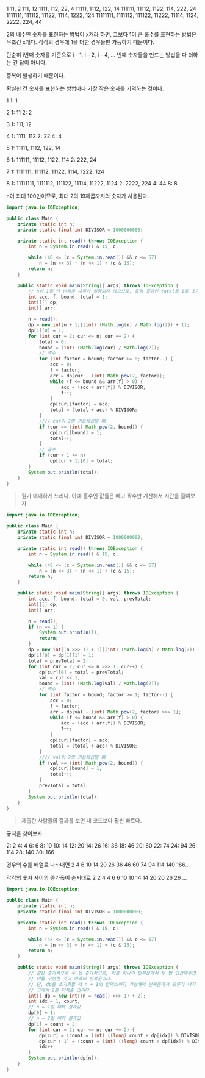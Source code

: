 1
11, 2
111, 12
1111, 112, 22, 4
11111, 1112, 122, 14
111111, 11112, 1122, 114, 222, 24
1111111, 111112, 11122, 1114, 1222, 124
11111111, 1111112, 111122, 11222, 11114, 1124, 2222, 224, 44

2의 배수인 숫자를 표현하는 방법이 x개라 하면, 그보다 1이 큰 홀수를 표현하는 방법은 무조건 x개다. 각각의 경우에 1을 더한 경우들만 가능하기 때문이다.

단순히 i번째 숫자를 기준으로 i - 1, i - 2, i - 4, ... 번째 숫자들을 만드는 방법을 다 더하는 건 답이 아니다.

중복이 발생하기 때문이다.

확실한 건 숫자를 표현하는 방법마다 가장 작은 숫자를 기억하는 것이다.

1
1: 1

2
1: 11
2: 2

3
1: 111, 12

4
1: 1111, 112
2: 22
4: 4

5
1: 11111, 1112, 122, 14

6
1: 111111, 11112, 1122, 114
2: 222, 24

7
1: 1111111, 111112, 11122, 1114, 1222, 124

8
1: 11111111, 1111112, 111122, 11114, 11222, 1124
2: 2222, 224
4: 44
8: 8

n이 최대 100만이므로, 최대 2의 19제곱까지의 숫자가 사용된다.

```java
import java.io.IOException;

public class Main {
	private static int n;
	private static final int DIVISOR = 1000000000;

	private static int read() throws IOException {
		int n = System.in.read() & 15, c;

		while (48 <= (c = System.in.read()) && c <= 57)
			n = (n << 3) + (n << 1) + (c & 15);
		return n;
	}

	public static void main(String[] args) throws IOException {
		// n이 1일 땐 반복문 내무가 실행되지 않으므로, 출력 결과인 total을 1로 초기화.
		int acc, f, bound, total = 1;
		int[][] dp;
		int[] arr;

		n = read();
		dp = new int[n + 1][(int) (Math.log(n) / Math.log(2)) + 1];
		dp[1][0] = 1;
		for (int cur = 2; cur <= n; cur += 2) {
			total = 0;
			bound = (int) (Math.log(cur) / Math.log(2));
			// 짝수
			for (int factor = bound; factor >= 0; factor--) {
				acc = 0;
				f = factor;
				arr = dp[cur - (int) Math.pow(2, factor)];
				while (f <= bound && arr[f] > 0) {
					acc = (acc + arr[f]) % DIVISOR;
					f++;
				}
				dp[cur][factor] = acc;
				total = (total + acc) % DIVISOR;
			}
			//// cur가 2의 거듭제곱일 때
			if (cur == (int) Math.pow(2, bound)) {
				dp[cur][bound] = 1;
				total++;
			}
			// 홀수
			if (cur + 1 <= n)
				dp[cur + 1][0] = total;
		}
		System.out.println(total);
	}
}
```

> 뭔가 애매하게 느리다. 아예 홀수인 값들은 빼고 짝수만 계산해서 시간을 줄여보자.

```java
import java.io.IOException;

public class Main {
	private static int n;
	private static final int DIVISOR = 1000000000;

	private static int read() throws IOException {
		int n = System.in.read() & 15, c;

		while (48 <= (c = System.in.read()) && c <= 57)
			n = (n << 3) + (n << 1) + (c & 15);
		return n;
	}

	public static void main(String[] args) throws IOException {
		int acc, f, bound, total = 0, val, prevTotal;
		int[][] dp;
		int[] arr;

		n = read();
		if (n == 1) {
			System.out.println(1);
			return;
		}
		dp = new int[(n >>> 1) + 1][(int) (Math.log(n) / Math.log(2)) + 1];
		dp[1][0] = dp[1][1] = 1;
		total = prevTotal = 2;
		for (int cur = 2; cur <= n >>> 1; cur++) {
			dp[cur][0] = total = prevTotal;
			val = cur << 1;
			bound = (int) (Math.log(val) / Math.log(2));
			// 짝수
			for (int factor = bound; factor >= 1; factor--) {
				acc = 0;
				f = factor;
				arr = dp[val - (int) Math.pow(2, factor) >>> 1];
				while (f <= bound && arr[f] > 0) {
					acc = (acc + arr[f]) % DIVISOR;
					f++;
				}
				dp[cur][factor] = acc;
				total = (total + acc) % DIVISOR;
			}
			//// val이 2의 거듭제곱일 때
			if (val == (int) Math.pow(2, bound)) {
				dp[cur][bound] = 1;
				total++;
			}
			prevTotal = total;
		}
		System.out.println(total);
	}
}
```

> 제출한 사람들의 결과를 보면 내 코드보다 훨씬 빠르다.

규칙을 찾아보자.

2: 2
4: 4
6: 6
8: 10
10: 14
12: 20
14: 26
16: 36
18: 46
20: 60
22: 74
24: 94
26: 114
28: 140
30: 166

경우의 수를 배열로 나타내면 2 4 6 10 14 20 26 36 46 60 74 94 114 140 166...

각각의 숫자 사이의 증가폭이 순서대로 2 2 4 4 6 6 10 10 14 14 20 20 26 26 ...

```java
import java.io.IOException;

public class Main {
	private static int n;
	private static final int DIVISOR = 1000000000;

	private static int read() throws IOException {
		int n = System.in.read() & 15, c;

		while (48 <= (c = System.in.read()) && c <= 57)
			n = (n << 3) + (n << 1) + (c & 15);
		return n;
	}

	public static void main(String[] args) throws IOException {
		// 같은 증가폭으로 두 번 증가하므로, 이를 하나의 반복문에서 두 번 연산해주면 된다.
		// 이를 구현한 것이 아래의 반복문이다.
		// 단, dp를 초기화할 때 n + 1의 인덱스까지 가능해야 반복문에서 오류가 나지 않는다.
		// 그래서 2를 더해준 것이다.
		int[] dp = new int[(n = read() >>> 1) + 2];
		int idx = 1, count;
		// n = 1일 때의 결과값
		dp[0] = 1;
		// n = 2일 때의 결과값
		dp[1] = count = 2;
		for (int cur = 2; cur <= n; cur += 2) {
			dp[cur] = (count = (int) ((long) count + dp[idx]) % DIVISOR);
			dp[cur + 1] = (count = (int) ((long) count + dp[idx]) % DIVISOR);
			idx++;
		}
		System.out.println(dp[n]);
	}
}
```
